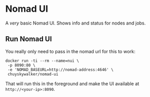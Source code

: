 # Nomad UI

A _very_ basic Nomad UI. Shows info and status for nodes and jobs.

## Run Nomad UI

You really only need to pass in the nomad url for this to work:

```
docker run -ti --rm --name=nui \
 -p 8090:80 \
 -e 'NOMAD_BASEURL=http://nomad-address:4646' \
 chuyskywalker/nomad-ui
```

That will run this in the foreground and make the UI available at `http://<your-ip>:8090`.
